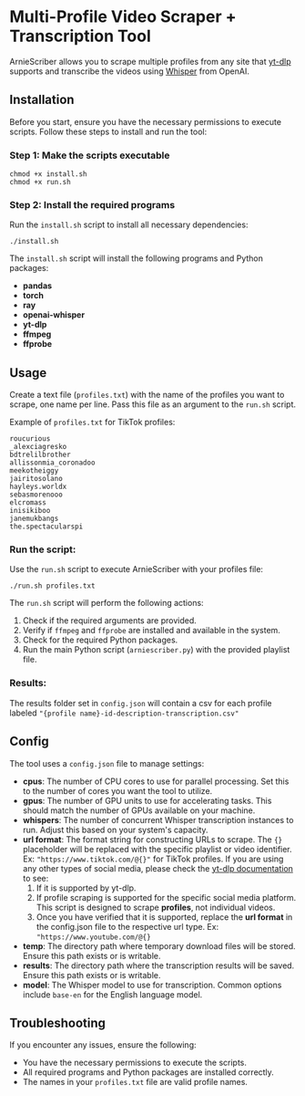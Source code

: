 # Multi-Profile Video Scraper + Transcription Tool

ArnieScriber allows you to scrape multiple profiles from any site that [yt-dlp](https://github.com/yt-dlp/yt-dlp) supports and transcribe the videos using [Whisper](https://github.com/openai/whisper) from OpenAI.

## Installation

Before you start, ensure you have the necessary permissions to execute scripts. Follow these steps to install and run the tool:

### Step 1: Make the scripts executable

`chmod +x install.sh`<br />
`chmod +x run.sh` 

### Step 2: Install the required programs

Run the `install.sh` script to install all necessary dependencies:

`./install.sh` 

The `install.sh` script will install the following programs and Python packages:

-   **pandas**
-   **torch**
-   **ray**
-   **openai-whisper**
-   **yt-dlp**
-   **ffmpeg**
-   **ffprobe**


## Usage

Create a text file (`profiles.txt`) with the name of the profiles you want to scrape, one name per line. Pass this file as an argument to the `run.sh` script.

Example of `profiles.txt` for TikTok profiles:

`roucurious`<br />
`_alexciagresko`<br />
`bdtrelilbrother`<br />
`allissonmia_coronadoo`<br />
`meekotheiggy`<br />
`jairitosolano`<br />
`hayleys.worldx`<br />
`sebasmorenooo`<br />
`elcromass`<br />
`inisikiboo`<br />
`janemukbangs`<br />
`the.spectacularspi`<br />

### Run the script:
Use the `run.sh` script to execute ArnieScriber with your profiles file:

`./run.sh profiles.txt` 

The `run.sh` script will perform the following actions:

1.  Check if the required arguments are provided.
2.  Verify if `ffmpeg` and `ffprobe` are installed and available in the system.
3.  Check for the required Python packages.
4.  Run the main Python script (`arniescriber.py`) with the provided playlist file.

### Results:
The results folder set in `config.json` will contain a csv for each profile labeled `"{profile name}-id-description-transcription.csv"`

## Config
The tool uses a `config.json` file to manage settings:

-   **cpus**: The number of CPU cores to use for parallel processing. Set this to the number of cores you want the tool to utilize.
-   **gpus**: The number of GPU units to use for accelerating tasks. This should match the number of GPUs available on your machine.
-   **whispers**: The number of concurrent Whisper transcription instances to run. Adjust this based on your system's capacity.
-   **url format**: The format string for constructing URLs to scrape. The `{}` placeholder will be replaced with the specific playlist or video identifier. Ex: `"https://www.tiktok.com/@{}"` for TikTok profiles. If you are using any other types of social media, please check the [yt-dlp documentation](https://github.com/yt-dlp/yt-dlp) to see: 
    1. If it is supported by yt-dlp.
    2. If profile scraping is supported for the specific social media platform. This script is designed to scrape **profiles**, not individual videos.
    3. Once you have verified that it is supported, replace the **url format** in the config.json file to the respective url type. Ex: `"https://www.youtube.com/@{}`
-   **temp**: The directory path where temporary download files will be stored. Ensure this path exists or is writable.
-   **results**: The directory path where the transcription results will be saved. Ensure this path exists or is writable.
-   **model**: The Whisper model to use for transcription. Common options include `base-en` for the English language model.

## Troubleshooting

If you encounter any issues, ensure the following:

-   You have the necessary permissions to execute the scripts.
-   All required programs and Python packages are installed correctly.
-   The names in your `profiles.txt` file are valid profile names.
